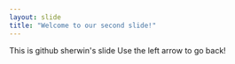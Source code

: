 ```yaml
---
layout: slide
title: "Welcome to our second slide!"
---
```

This is github sherwin's slide
Use the left arrow to go back!
